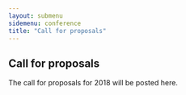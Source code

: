 ```yaml
---
layout: submenu
sidemenu: conference
title: "Call for proposals"
---
```

## Call for proposals

The call for proposals for 2018 will be posted here.